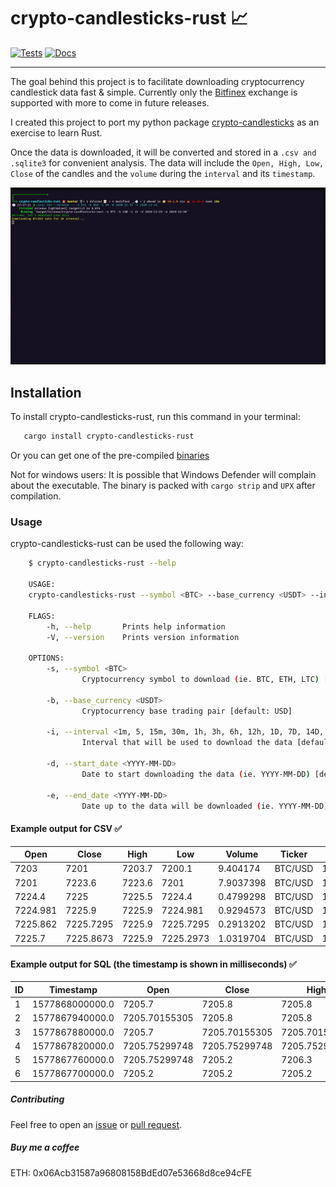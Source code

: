 # crypto-candlesticks-rust 📈

[![Tests](https://github.com/Corfucinas/crypto-candlesticks-rust/actions/workflows/tests.yml/badge.svg)](https://github.com/Corfucinas/crypto-candlesticks-rust/actions/workflows/tests.yml)
[![Docs](https://docs.rs/crypto-candlesticks-rust/badge.svg)](https://docs.rs/crypto-candlesticks-rust/badge.svg)

---

The goal behind this project is to facilitate downloading cryptocurrency candlestick data fast & simple.
Currently only the [Bitfinex](https://www.bitfinex.com/) exchange is supported with more to come in future releases.

I created this project to port my python package [crypto-candlesticks](https://pypi.org/project/crypto-candlesticks/) as an exercise to learn Rust.

Once the data is downloaded, it will be converted and stored in a `.csv and .sqlite3` for convenient analysis.
The data will include the `Open, High, Low, Close` of the candles and the `volume` during the `interval` and its `timestamp`.

![gif-animation](https://raw.githubusercontent.com/Corfucinas/crypto-candlesticks-rust/master/media/animation.gif 'program-animation-in-gif')

## Installation

To install crypto-candlesticks-rust,
run this command in your terminal:

```bash
   cargo install crypto-candlesticks-rust
```

Or you can get one of the pre-compiled [binaries](https://github.com/Corfucinas/crypto-candlesticks-rust/releases)

Not for windows users:
It is possible that Windows Defender will complain about the executable.
The binary is packed with `cargo strip` and `UPX` after compilation.

### Usage

crypto-candlesticks-rust can be used the following way:

```bash
    $ crypto-candlesticks-rust --help

    USAGE:
    crypto-candlesticks-rust --symbol <BTC> --base_currency <USDT> --interval <1m, 5, 15m, 30m, 1h, 3h, 6h, 12h, 1D, 7D, 14D, 1M> --start_date <YYYY-MM-DD> --end_date <YYYY-MM-DD>

    FLAGS:
        -h, --help       Prints help information
        -V, --version    Prints version information

    OPTIONS:
        -s, --symbol <BTC>
                Cryptocurrency symbol to download (ie. BTC, ETH, LTC) [default: BTC]

        -b, --base_currency <USDT>
                Cryptocurrency base trading pair [default: USD]

        -i, --interval <1m, 5, 15m, 30m, 1h, 3h, 6h, 12h, 1D, 7D, 14D, 1M>
                Interval that will be used to download the data [default: 1D]

        -d, --start_date <YYYY-MM-DD>
                Date to start downloading the data (ie. YYYY-MM-DD) [default: 2020-11-01]

        -e, --end_date <YYYY-MM-DD>
                Date up to the data will be downloaded (ie. YYYY-MM-DD) [default: 2021-01-01]
```

#### Example output for CSV ✅

| Open     | Close     | High   | Low       | Volume    | Ticker  | Date       | Time     |
| -------- | --------- | ------ | --------- | --------- | ------- | ---------- | -------- |
| 7203     | 7201      | 7203.7 | 7200.1    | 9.404174  | BTC/USD | 12/31/2019 | 16:00:00 |
| 7201     | 7223.6    | 7223.6 | 7201      | 7.9037398 | BTC/USD | 12/31/2019 | 16:01:00 |
| 7224.4   | 7225      | 7225.5 | 7224.4    | 0.4799298 | BTC/USD | 12/31/2019 | 16:02:00 |
| 7224.981 | 7225.9    | 7225.9 | 7224.981  | 0.9294573 | BTC/USD | 12/31/2019 | 16:03:00 |
| 7225.862 | 7225.7295 | 7225.9 | 7225.7295 | 0.2913202 | BTC/USD | 12/31/2019 | 16:04:00 |
| 7225.7   | 7225.8673 | 7225.9 | 7225.2973 | 1.0319704 | BTC/USD | 12/31/2019 | 16:05:00 |

#### Example output for SQL (the timestamp is shown in milliseconds) ✅

| ID  | Timestamp       | Open          | Close         | High          | Low           | Volume     | Ticker | Interval |
| --- | --------------- | ------------- | ------------- | ------------- | ------------- | ---------- | ------ | -------- |
| 1   | 1577868000000.0 | 7205.7        | 7205.8        | 7205.8        | 7205.7        | 0.07137942 | BTCUSD | 1m       |
| 2   | 1577867940000.0 | 7205.70155305 | 7205.8        | 7205.8        | 7205.70155305 | 0.035      | BTCUSD | 1m       |
| 3   | 1577867880000.0 | 7205.7        | 7205.70155305 | 7205.70155305 | 7205.7        | 0.025      | BTCUSD | 1m       |
| 4   | 1577867820000.0 | 7205.75299748 | 7205.75299748 | 7205.75299748 | 7205.7        | 0.075      | BTCUSD | 1m       |
| 5   | 1577867760000.0 | 7205.75299748 | 7205.2        | 7206.3        | 7205.2        | 0.005      | BTCUSD | 1m       |
| 6   | 1577867700000.0 | 7205.2        | 7205.2        | 7205.2        | 7205.2        | 4.5802     | BTCUSD | 1m       |

##### Contributing

Feel free to open an [issue](https://github.com/Corfucinas/crypto-candlesticks-rust/issues/new) or [pull request](https://github.com/Corfucinas/crypto-candlesticks-rust/pulls).

##### Buy me a coffee

ETH: 0x06Acb31587a96808158BdEd07e53668d8ce94cFE
